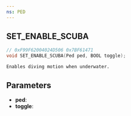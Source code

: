 ```yaml
---
ns: PED
---
```

## SET_ENABLE_SCUBA

```c
// 0xF99F62004024D506 0x7BF61471
void SET_ENABLE_SCUBA(Ped ped, BOOL toggle);
```

```
Enables diving motion when underwater.  
```

## Parameters
* **ped**: 
* **toggle**: 

